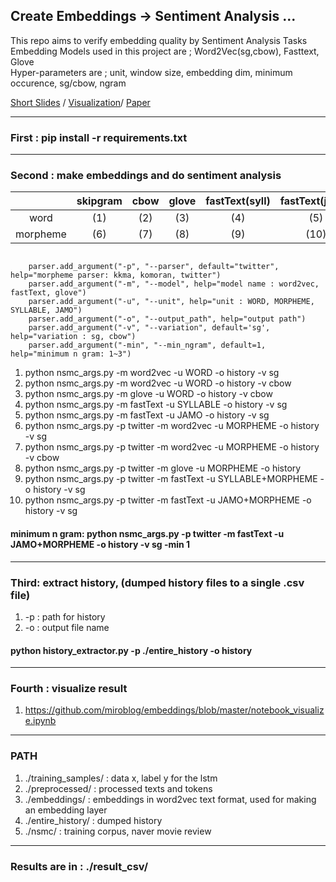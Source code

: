 ## Create Embeddings → Sentiment Analysis ...

This repo aims to verify embedding quality by Sentiment Analysis Tasks   
Embedding Models used in this project are ; Word2Vec(sg,cbow), Fasttext, Glove  
Hyper-parameters are ; unit, window size, embedding dim, minimum occurence, sg/cbow, ngram     

[Short Slides](https://github.com/miroblog/embeddings/blob/master/%ED%95%9C%EA%B5%AD%EC%96%B4%20%ED%98%95%ED%83%9C%EC%A0%81%20%ED%8A%B9%EC%A7%95%EC%9D%84%20%EB%B0%98%EC%98%81%ED%95%9C%20%EB%8B%A8%EC%96%B4%20%EC%9E%84%EB%B2%A0%EB%94%A9%20%EB%AA%A8%EB%8D%B8(Skipgram%20%20Glove%20%20Fasttext)%EC%9D%98%20%ED%86%B5%ED%95%A9%EC%A0%81%20%EA%B3%A0%EC%B0%B0%20%20%E2%80%93%EB%A7%A4%EA%B0%9C%EB%B3%80%EC%88%98%20%EC%A1%B0%EC%A0%88%EA%B3%BC%20%EA%B0%90%EC%A0%95%EB%B6%84%EC%84%9D.pdf) / [Visualization](https://github.com/miroblog/embeddings/blob/master/notebook_visualize.ipynb)/ [Paper](https://github.com/miroblog/embeddings/blob/master/20180609_%EC%9D%B4%ED%95%9C%EA%B2%B0_%EC%A1%B8%EC%97%85%EB%85%BC%EB%AC%B8(2012-10141).pdf)

---
### First : pip install -r requirements.txt

***

### Second : make embeddings and do sentiment analysis

|          | skipgram | cbow | glove | fastText(syll) | fastText(jamo) |
|:--------:|:--------:|:----:|:-----:|:--------------:|:--------------:|
|   word   |    (1)   |  (2) |  (3)  |       (4)      |       (5)      |
| morpheme |    (6)   |  (7) |  (8)  |       (9)      |      (10)      |


<pre><code>
    parser.add_argument("-p", "--parser", default="twitter", help="morpheme parser: kkma, komoran, twitter")
    parser.add_argument("-m", "--model", help="model name : word2vec, fastText, glove")
    parser.add_argument("-u", "--unit", help="unit : WORD, MORPHEME, SYLLABLE, JAMO")
    parser.add_argument("-o", "--output_path", help="output path")
    parser.add_argument("-v", "--variation", default='sg', help="variation : sg, cbow")
    parser.add_argument("-min", "--min_ngram", default=1, help="minimum n gram: 1~3")
</pre></code>



1. python nsmc_args.py -m word2vec -u WORD -o history -v sg
2. python nsmc_args.py -m word2vec -u WORD -o history -v cbow
3. python nsmc_args.py -m glove -u WORD -o history -v cbow
4. python nsmc_args.py -m fastText -u SYLLABLE -o history -v sg
5. python nsmc_args.py -m fastText -u JAMO -o history -v sg 
6. python nsmc_args.py -p twitter -m word2vec -u MORPHEME -o history -v sg
7. python nsmc_args.py -p twitter -m word2vec -u MORPHEME -o history -v cbow
8. python nsmc_args.py -p twitter -m glove -u MORPHEME -o history
9. python nsmc_args.py -p twitter -m fastText -u SYLLABLE+MORPHEME -o history -v sg
10. python nsmc_args.py -p twitter -m fastText -u JAMO+MORPHEME -o history -v sg

#### minimum n gram: python nsmc_args.py -p twitter -m fastText -u JAMO+MORPHEME -o history -v sg -min 1

***

### Third: extract history, (dumped history files to a single .csv file)

1. -p : path for history
2. -o : output file name

#### python history_extractor.py -p ./entire_history -o history

***

### Fourth : visualize result
1. https://github.com/miroblog/embeddings/blob/master/notebook_visualize.ipynb

***

### PATH 

1. ./training_samples/ : data x, label y for the lstm
2. ./preprocessed/ : processed texts and tokens
3. ./embeddings/ : embeddings in word2vec text format, used for making an embedding layer
4. ./entire_history/ : dumped history
5. ./nsmc/ : training corpus, naver movie review

***

### Results are in : ./result_csv/

  
